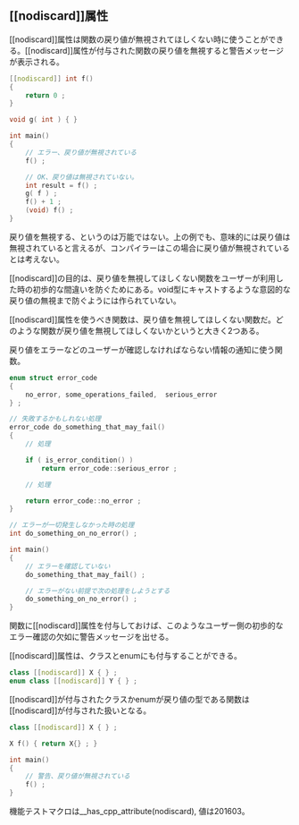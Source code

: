 ## [[nodiscard]]属性

[[nodiscard]]属性は関数の戻り値が無視されてほしくない時に使うことができる。[[nodiscard]]属性が付与された関数の戻り値を無視すると警告メッセージが表示される。


~~~cpp
[[nodiscard]] int f()
{
    return 0 ;
}

void g( int ) { }

int main()
{
    // エラー、戻り値が無視されている
    f() ;

    // OK、戻り値は無視されていない。
    int result = f() ;
    g( f ) ;
    f() + 1 ;
    (void) f() ;
}
~~~

戻り値を無視する、というのは万能ではない。上の例でも、意味的には戻り値は無視されていると言えるが、コンパイラーはこの場合に戻り値が無視されているとは考えない。

[[nodiscard]]の目的は、戻り値を無視してほしくない関数をユーザーが利用した時の初歩的な間違いを防ぐためにある。void型にキャストするような意図的な戻り値の無視まで防ぐようには作られていない。


[[nodiscard]]属性を使うべき関数は、戻り値を無視してほしくない関数だ。どのような関数が戻り値を無視してほしくないかというと大きく2つある。


戻り値をエラーなどのユーザーが確認しなければならない情報の通知に使う関数。

~~~c++
enum struct error_code
{
    no_error, some_operations_failed,  serious_error
} ;

// 失敗するかもしれない処理
error_code do_something_that_may_fail()
{
    // 処理

    if ( is_error_condition() )
        return error_code::serious_error ;

    // 処理

    return error_code::no_error ;
}

// エラーが一切発生しなかった時の処理
int do_something_on_no_error() ;

int main()
{
    // エラーを確認していない
    do_something_that_may_fail() ;

    // エラーがない前提で次の処理をしようとする
    do_something_on_no_error() ;
}
~~~


関数に[[nodiscard]]属性を付与しておけば、このようなユーザー側の初歩的なエラー確認の欠如に警告メッセージを出せる。

[[nodiscard]]属性は、クラスとenumにも付与することができる。

~~~cpp
class [[nodiscard]] X { } ;
enum class [[nodiscard]] Y { } ;
~~~

[[nodiscard]]が付与されたクラスかenumが戻り値の型である関数は[[nodiscard]]が付与された扱いとなる。

~~~cpp
class [[nodiscard]] X { } ;

X f() { return X{} ; } 

int main()
{
    // 警告、戻り値が無視されている
    f() ;
}
~~~

機能テストマクロは__has_cpp_attribute(nodiscard), 値は201603。
